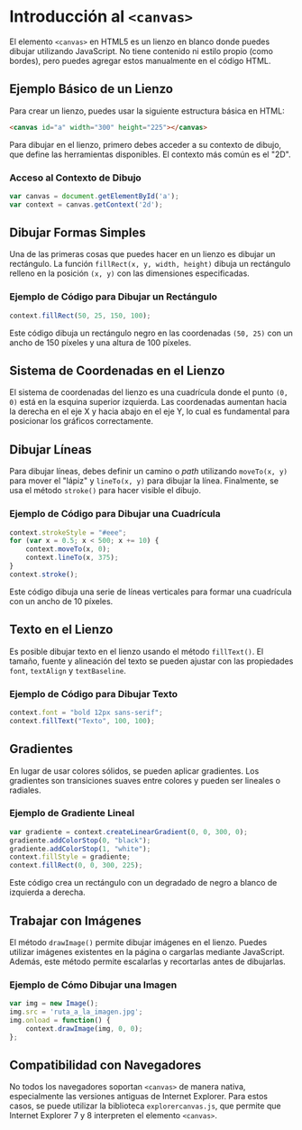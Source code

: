 # Introducción al `<canvas>`

El elemento `<canvas>` en HTML5 es un lienzo en blanco donde puedes dibujar utilizando JavaScript. No tiene contenido ni estilo propio (como bordes), pero puedes agregar estos manualmente en el código HTML.

## Ejemplo Básico de un Lienzo

Para crear un lienzo, puedes usar la siguiente estructura básica en HTML:

```html
<canvas id="a" width="300" height="225"></canvas>
```

Para dibujar en el lienzo, primero debes acceder a su contexto de dibujo, que define las herramientas disponibles. El contexto más común es el "2D".

### Acceso al Contexto de Dibujo

```javascript
var canvas = document.getElementById('a');
var context = canvas.getContext('2d');
```

## Dibujar Formas Simples

Una de las primeras cosas que puedes hacer en un lienzo es dibujar un rectángulo. La función `fillRect(x, y, width, height)` dibuja un rectángulo relleno en la posición `(x, y)` con las dimensiones especificadas.

### Ejemplo de Código para Dibujar un Rectángulo

```javascript
context.fillRect(50, 25, 150, 100);
```

Este código dibuja un rectángulo negro en las coordenadas `(50, 25)` con un ancho de 150 píxeles y una altura de 100 píxeles.

## Sistema de Coordenadas en el Lienzo

El sistema de coordenadas del lienzo es una cuadrícula donde el punto `(0, 0)` está en la esquina superior izquierda. Las coordenadas aumentan hacia la derecha en el eje X y hacia abajo en el eje Y, lo cual es fundamental para posicionar los gráficos correctamente.

## Dibujar Líneas

Para dibujar líneas, debes definir un camino o *path* utilizando `moveTo(x, y)` para mover el "lápiz" y `lineTo(x, y)` para dibujar la línea. Finalmente, se usa el método `stroke()` para hacer visible el dibujo.

### Ejemplo de Código para Dibujar una Cuadrícula

```javascript
context.strokeStyle = "#eee";
for (var x = 0.5; x < 500; x += 10) {
    context.moveTo(x, 0);
    context.lineTo(x, 375);
}
context.stroke();
```

Este código dibuja una serie de líneas verticales para formar una cuadrícula con un ancho de 10 píxeles.

## Texto en el Lienzo

Es posible dibujar texto en el lienzo usando el método `fillText()`. El tamaño, fuente y alineación del texto se pueden ajustar con las propiedades `font`, `textAlign` y `textBaseline`.

### Ejemplo de Código para Dibujar Texto

```javascript
context.font = "bold 12px sans-serif";
context.fillText("Texto", 100, 100);
```

## Gradientes

En lugar de usar colores sólidos, se pueden aplicar gradientes. Los gradientes son transiciones suaves entre colores y pueden ser lineales o radiales.

### Ejemplo de Gradiente Lineal

```javascript
var gradiente = context.createLinearGradient(0, 0, 300, 0);
gradiente.addColorStop(0, "black");
gradiente.addColorStop(1, "white");
context.fillStyle = gradiente;
context.fillRect(0, 0, 300, 225);
```

Este código crea un rectángulo con un degradado de negro a blanco de izquierda a derecha.

## Trabajar con Imágenes

El método `drawImage()` permite dibujar imágenes en el lienzo. Puedes utilizar imágenes existentes en la página o cargarlas mediante JavaScript. Además, este método permite escalarlas y recortarlas antes de dibujarlas.

### Ejemplo de Cómo Dibujar una Imagen

```javascript
var img = new Image();
img.src = 'ruta_a_la_imagen.jpg';
img.onload = function() {
    context.drawImage(img, 0, 0);
};
```

## Compatibilidad con Navegadores

No todos los navegadores soportan `<canvas>` de manera nativa, especialmente las versiones antiguas de Internet Explorer. Para estos casos, se puede utilizar la biblioteca `explorercanvas.js`, que permite que Internet Explorer 7 y 8 interpreten el elemento `<canvas>`.
